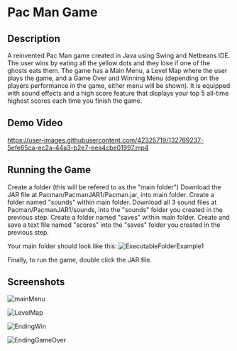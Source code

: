 # Pac Man Game

## Description
A reinvented Pac Man game created in Java using Swing and Netbeans IDE. The user wins by eating all the yellow dots and they lose if one of the ghosts eats them. The game has a Main Menu, a Level Map where the user plays the game, and a Game Over and Winning Menu (depending on the players performance in the game, either menu will be shown). It is equipped with sound effects and a high score feature that displays your top 5 all-time highest scores each time you finish the game. 

## Demo Video
https://user-images.githubusercontent.com/42325719/132769237-5efe65ca-ec2a-44a3-b2e7-eea4cbe01997.mp4

## Running the Game
Create a folder (this will be refered to as the "main folder")
Download the JAR file at Pacman/PacmanJAR1/Pacman.jar, into main folder.
Create a folder named "sounds" within main folder.
Download all 3 sound files at Pacman/PacmanJAR1/sounds, into the "sounds" folder you created in the previous step.
Create a folder named "saves" within main folder. 
Create and save a text file named "scores" into the "saves" folder you created in the previous step. 

Your main folder should look like this:
![ExecutableFolderExample1](https://user-images.githubusercontent.com/42325719/132773661-54779c29-6ce7-48ce-b52e-234c401a31a6.PNG)

Finally, to run the game, double click the JAR file. 

## Screenshots
![mainMenu](https://user-images.githubusercontent.com/42325719/132763988-3e4e10ab-1409-4f69-9d97-c86b97998816.PNG)

![LevelMap](https://user-images.githubusercontent.com/42325719/132764005-bfbc4b9a-f613-4100-a0af-6fce457ded97.PNG)

![EndingWin](https://user-images.githubusercontent.com/42325719/132770043-19c35736-5f00-4eb2-9f05-dc1d01d6958e.PNG)

![EndingGameOver](https://user-images.githubusercontent.com/42325719/132770033-c38ab95e-632d-4dd3-8bd3-bd4bfbcdbb46.PNG)
